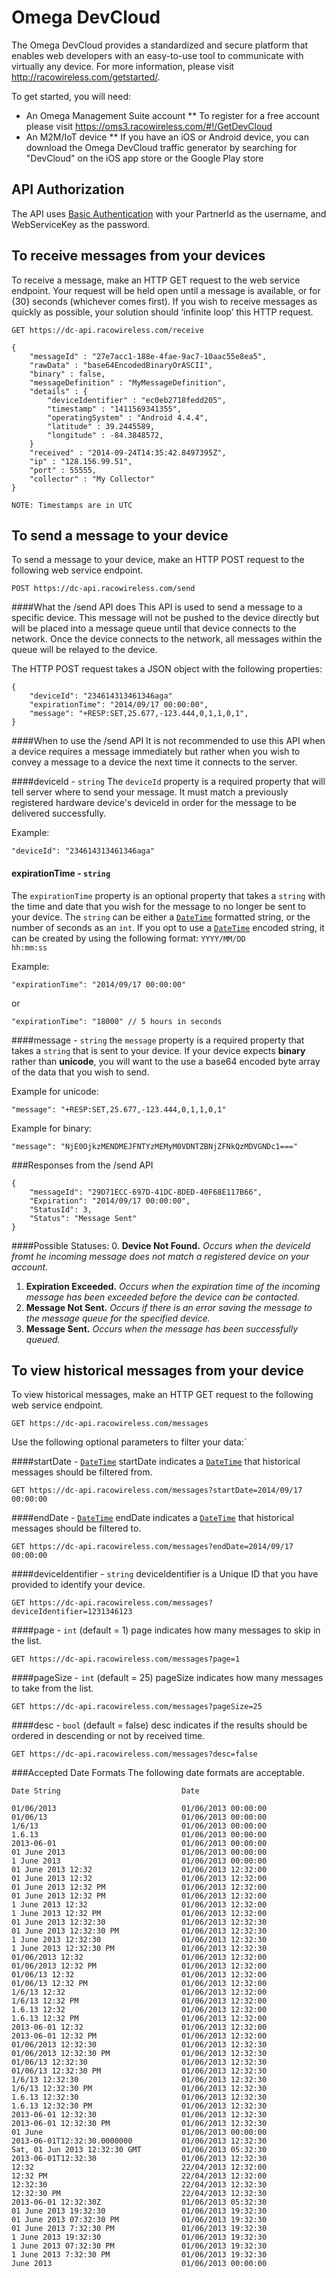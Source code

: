 Omega DevCloud
=============

The Omega DevCloud provides a standardized and secure platform that enables web developers with an easy-to-use tool to communicate with virtually any device.  For more information, please visit http://racowireless.com/getstarted/.

To get started, you will need:
* An Omega Management Suite account
** To register for a free account please visit https://oms3.racowireless.com/#!/GetDevCloud
* An M2M/IoT device
** If you have an iOS or Android device, you can download the Omega DevCloud traffic generator by searching for "DevCloud" on the iOS app store or the Google Play store

## API Authorization
The API uses [Basic Authentication](http://en.wikipedia.org/wiki/Basic_access_authentication) with your PartnerId as the username, and  WebServiceKey as the password.

## To receive messages from your devices
To receive a message, make an HTTP GET request to the web service endpoint.  Your request will be held open until a message is available, or for {30} seconds (whichever comes first).  If you wish to receive messages as quickly as possible, your solution should ‘infinite loop’ this HTTP request.

```
GET https://dc-api.racowireless.com/receive

{
	"messageId" : "27e7acc1-188e-4fae-9ac7-10aac55e8ea5",
	"rawData" : "base64EncodedBinaryOrASCII",
	"binary" : false,
	"messageDefinition" : "MyMessageDefinition",
	"details" : {
		"deviceIdentifier" : "ec0eb2718fedd205",
		"timestamp" : "1411569341355",
		"operatingSystem" : "Android 4.4.4",
		"latitude" : 39.2445589,
		"longitude" : -84.3848572,
	}
	"received" : "2014-09-24T14:35:42.8497395Z",
	"ip" : "128.156.99.51",
	"port" : 55555,
	"collector" : "My Collector"
}

NOTE: Timestamps are in UTC
```
## To send a message to your device
To send a message to your device, make an HTTP POST request to the following web service endpoint.
```
POST https://dc-api.racowireless.com/send
```
####What the /send API does
This API is used to send a message to a specific device. This message will not be pushed to the device directly but will be placed into a message queue until that device connects to the network. Once the device connects to the network, all messages within the queue will be relayed to the device.

The HTTP POST request takes a JSON object with the following properties:

```
{
    "deviceId": "234614313461346aga"
    "expirationTime": "2014/09/17 00:00:00",
    "message": "+RESP:SET,25.677,-123.444,0,1,1,0,1",
}
```
####When to use the /send API
It is not recommended to use this API when a device requires a message immediately but rather when you wish to convey a message to a device the next time it connects to the server.

####deviceId - `string`
The `deviceId` property is a required property that will tell server where to send your message.  It must match a previously registered hardware device's deviceId in order for the message to be delivered successfully.

Example:
```
"deviceId": "234614313461346aga"
```

#### expirationTime - `string`
The `expirationTime` property is an optional property that takes a `string` with the time and date that you wish for the message to no longer be sent to your device. The `string` can be either a [`DateTime`](#accepted-date-formats) formatted string, or the number of seconds as an `int`. If you opt to use a [`DateTime`](#accepted-date-formats) encoded string, it can be created by using the following format: <code>YYYY/MM/DD hh:mm:ss</code></p>
Example:

```
"expirationTime": "2014/09/17 00:00:00"
```
or
```
"expirationTime": "18000" // 5 hours in seconds
```

####message - `string`
the `message` property is a required property that takes a `string` that is sent to your device.  If your device expects **binary** rather than **unicode**, you will want to the use a base64 encoded byte array of the data that you wish to send.

Example for unicode:
```
"message": "+RESP:SET,25.677,-123.444,0,1,1,0,1"
```

Example for binary:
```
"message": "NjE0OjkzMENDMEJFNTYzMEMyM0VDNTZBNjZFNkQzMDVGNDc1==="
```

###Responses from the /send API
```
{
    "messageId": "29D71ECC-697D-41DC-8DED-40F68E117B66",
    "Expiration": "2014/09/17 00:00:00",
    "StatusId": 3,
    "Status": "Message Sent"
}
```
####Possible Statuses:
0. **Device Not Found.** *Occurs when the deviceId fromt he incoming message does not match a registered device on your account.*
1. **Expiration Exceeded.** *Occurs when the expiration time of the incoming message has been exceeded before the device can be contacted.*
2. **Message Not Sent.** *Occurs if there is an error saving the message to the message queue for the specified device.*
3. **Message Sent.** *Occurs when the message has been successfully queued.*

## To view historical messages from your device
To view historical messages, make an HTTP GET request to the following web service endpoint.
```
GET https://dc-api.racowireless.com/messages
```
Use the following optional parameters to filter your data:`

####startDate - [`DateTime`](#accepted-date-formats)
startDate indicates a [`DateTime`](#accepted-date-formats) that historical messages should be filtered from.
```
GET https://dc-api.racowireless.com/messages?startDate=2014/09/17 00:00:00
```

####endDate - [`DateTime`](#accepted-date-formats)
endDate indicates a [`DateTime`](#accepted-date-formats) that historical messages should be filtered to.
```
GET https://dc-api.racowireless.com/messages?endDate=2014/09/17 00:00:00
```

####deviceIdentifier - `string`
deviceIdentifier is a Unique ID that you have provided to identify your device.
```
GET https://dc-api.racowireless.com/messages?deviceIdentifier=1231346123
```

####page - `int` (default = 1)
page indicates how many messages to skip in the list.
```
GET https://dc-api.racowireless.com/messages?page=1
```

####pageSize - `int` (default = 25)
pageSize indicates how many messages to take from the list.
```
GET https://dc-api.racowireless.com/messages?pageSize=25
```
####desc - `bool` (default = false)
desc indicates if the results should be ordered in descending or not by received time.
```
GET https://dc-api.racowireless.com/messages?desc=false
```
###Accepted Date Formats
The following date formats are acceptable.

```
Date String                           Date                
 
01/06/2013                            01/06/2013 00:00:00 
01/06/13                              01/06/2013 00:00:00 
1/6/13                                01/06/2013 00:00:00 
1.6.13                                01/06/2013 00:00:00 
2013-06-01                            01/06/2013 00:00:00 
01 June 2013                          01/06/2013 00:00:00 
1 June 2013                           01/06/2013 00:00:00 
01 June 2013 12:32                    01/06/2013 12:32:00 
01 June 2013 12:32                    01/06/2013 12:32:00 
01 June 2013 12:32 PM                 01/06/2013 12:32:00 
01 June 2013 12:32 PM                 01/06/2013 12:32:00 
1 June 2013 12:32                     01/06/2013 12:32:00 
1 June 2013 12:32 PM                  01/06/2013 12:32:00 
01 June 2013 12:32:30                 01/06/2013 12:32:30 
01 June 2013 12:32:30 PM              01/06/2013 12:32:30 
1 June 2013 12:32:30                  01/06/2013 12:32:30 
1 June 2013 12:32:30 PM               01/06/2013 12:32:30 
01/06/2013 12:32                      01/06/2013 12:32:00 
01/06/2013 12:32 PM                   01/06/2013 12:32:00 
01/06/13 12:32                        01/06/2013 12:32:00 
01/06/13 12:32 PM                     01/06/2013 12:32:00 
1/6/13 12:32                          01/06/2013 12:32:00 
1/6/13 12:32 PM                       01/06/2013 12:32:00 
1.6.13 12:32                          01/06/2013 12:32:00 
1.6.13 12:32 PM                       01/06/2013 12:32:00 
2013-06-01 12:32                      01/06/2013 12:32:00 
2013-06-01 12:32 PM                   01/06/2013 12:32:00 
01/06/2013 12:32:30                   01/06/2013 12:32:30 
01/06/2013 12:32:30 PM                01/06/2013 12:32:30 
01/06/13 12:32:30                     01/06/2013 12:32:30 
01/06/13 12:32:30 PM                  01/06/2013 12:32:30 
1/6/13 12:32:30                       01/06/2013 12:32:30 
1/6/13 12:32:30 PM                    01/06/2013 12:32:30 
1.6.13 12:32:30                       01/06/2013 12:32:30 
1.6.13 12:32:30 PM                    01/06/2013 12:32:30 
2013-06-01 12:32:30                   01/06/2013 12:32:30 
2013-06-01 12:32:30 PM                01/06/2013 12:32:30 
01 June                               01/06/2013 00:00:00 
2013-06-01T12:32:30.0000000           01/06/2013 12:32:30 
Sat, 01 Jun 2013 12:32:30 GMT         01/06/2013 05:32:30 
2013-06-01T12:32:30                   01/06/2013 12:32:30 
12:32                                 22/04/2013 12:32:00 
12:32 PM                              22/04/2013 12:32:00 
12:32:30                              22/04/2013 12:32:30 
12:32:30 PM                           22/04/2013 12:32:30 
2013-06-01 12:32:30Z                  01/06/2013 05:32:30 
01 June 2013 19:32:30                 01/06/2013 19:32:30 
01 June 2013 07:32:30 PM              01/06/2013 19:32:30 
01 June 2013 7:32:30 PM               01/06/2013 19:32:30 
1 June 2013 19:32:30                  01/06/2013 19:32:30 
1 June 2013 07:32:30 PM               01/06/2013 19:32:30 
1 June 2013 7:32:30 PM                01/06/2013 19:32:30 
June 2013                             01/06/2013 00:00:00 
```